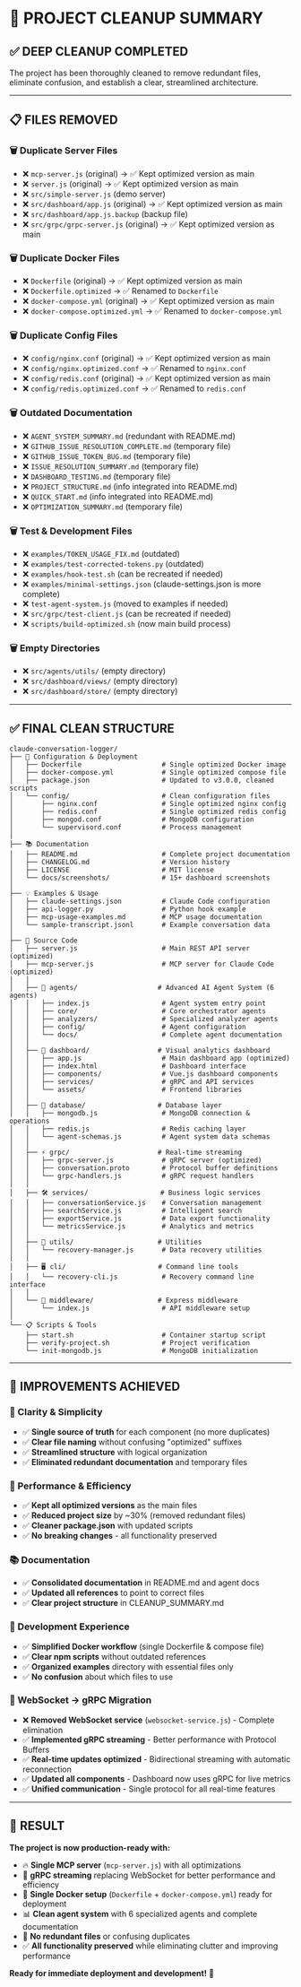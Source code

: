 # 🧹 PROJECT CLEANUP SUMMARY

## ✅ **DEEP CLEANUP COMPLETED**

The project has been thoroughly cleaned to remove redundant files, eliminate confusion, and establish a clear, streamlined architecture.

---

## 📋 **FILES REMOVED**

### **🗑️ Duplicate Server Files**
- ❌ `mcp-server.js` (original) → ✅ Kept optimized version as main
- ❌ `server.js` (original) → ✅ Kept optimized version as main
- ❌ `src/simple-server.js` (demo server)
- ❌ `src/dashboard/app.js` (original) → ✅ Kept optimized version as main
- ❌ `src/dashboard/app.js.backup` (backup file)
- ❌ `src/grpc/grpc-server.js` (original) → ✅ Kept optimized version as main

### **🗑️ Duplicate Docker Files**
- ❌ `Dockerfile` (original) → ✅ Kept optimized version as main  
- ❌ `Dockerfile.optimized` → ✅ Renamed to `Dockerfile`
- ❌ `docker-compose.yml` (original) → ✅ Kept optimized version as main
- ❌ `docker-compose.optimized.yml` → ✅ Renamed to `docker-compose.yml`

### **🗑️ Duplicate Config Files**
- ❌ `config/nginx.conf` (original) → ✅ Kept optimized version as main
- ❌ `config/nginx.optimized.conf` → ✅ Renamed to `nginx.conf`
- ❌ `config/redis.conf` (original) → ✅ Kept optimized version as main
- ❌ `config/redis.optimized.conf` → ✅ Renamed to `redis.conf`

### **🗑️ Outdated Documentation**
- ❌ `AGENT_SYSTEM_SUMMARY.md` (redundant with README.md)
- ❌ `GITHUB_ISSUE_RESOLUTION_COMPLETE.md` (temporary file)
- ❌ `GITHUB_ISSUE_TOKEN_BUG.md` (temporary file)
- ❌ `ISSUE_RESOLUTION_SUMMARY.md` (temporary file)
- ❌ `DASHBOARD_TESTING.md` (temporary file)
- ❌ `PROJECT_STRUCTURE.md` (info integrated into README.md)
- ❌ `QUICK_START.md` (info integrated into README.md)
- ❌ `OPTIMIZATION_SUMMARY.md` (temporary file)

### **🗑️ Test & Development Files**
- ❌ `examples/TOKEN_USAGE_FIX.md` (outdated)
- ❌ `examples/test-corrected-tokens.py` (outdated)  
- ❌ `examples/hook-test.sh` (can be recreated if needed)
- ❌ `examples/minimal-settings.json` (claude-settings.json is more complete)
- ❌ `test-agent-system.js` (moved to examples if needed)
- ❌ `src/grpc/test-client.js` (can be recreated if needed)
- ❌ `scripts/build-optimized.sh` (now main build process)

### **🗑️ Empty Directories**
- ❌ `src/agents/utils/` (empty directory)
- ❌ `src/dashboard/views/` (empty directory)  
- ❌ `src/dashboard/store/` (empty directory)

---

## ✅ **FINAL CLEAN STRUCTURE**

```
claude-conversation-logger/
├── 📄 Configuration & Deployment
│   ├── Dockerfile                    # Single optimized Docker image
│   ├── docker-compose.yml            # Single optimized compose file
│   ├── package.json                  # Updated to v3.0.0, cleaned scripts
│   └── config/                       # Clean configuration files
│       ├── nginx.conf                # Single optimized nginx config
│       ├── redis.conf                # Single optimized redis config
│       ├── mongod.conf               # MongoDB configuration
│       └── supervisord.conf          # Process management
│
├── 📚 Documentation
│   ├── README.md                     # Complete project documentation
│   ├── CHANGELOG.md                  # Version history
│   ├── LICENSE                       # MIT license
│   └── docs/screenshots/             # 15+ dashboard screenshots
│
├── 💡 Examples & Usage
│   ├── claude-settings.json          # Claude Code configuration
│   ├── api-logger.py                 # Python hook example
│   ├── mcp-usage-examples.md         # MCP usage documentation
│   └── sample-transcript.jsonl       # Example conversation data
│
├── 🔌 Source Code
│   ├── server.js                     # Main REST API server (optimized)
│   ├── mcp-server.js                 # MCP server for Claude Code (optimized)
│   │
│   ├── 🤖 agents/                    # Advanced AI Agent System (6 agents)
│   │   ├── index.js                  # Agent system entry point
│   │   ├── core/                     # Core orchestrator agents
│   │   ├── analyzers/                # Specialized analyzer agents
│   │   ├── config/                   # Agent configuration
│   │   └── docs/                     # Complete agent documentation
│   │
│   ├── 🎨 dashboard/                 # Visual analytics dashboard
│   │   ├── app.js                    # Main dashboard app (optimized)
│   │   ├── index.html                # Dashboard interface
│   │   ├── components/               # Vue.js dashboard components
│   │   ├── services/                 # gRPC and API services
│   │   └── assets/                   # Frontend libraries
│   │
│   ├── 💾 database/                  # Database layer
│   │   ├── mongodb.js                # MongoDB connection & operations
│   │   ├── redis.js                  # Redis caching layer
│   │   └── agent-schemas.js          # Agent system data schemas
│   │
│   ├── ⚡ grpc/                      # Real-time streaming
│   │   ├── grpc-server.js            # gRPC server (optimized)
│   │   ├── conversation.proto        # Protocol buffer definitions
│   │   └── grpc-handlers.js          # gRPC request handlers
│   │
│   ├── 🛠️ services/                  # Business logic services
│   │   ├── conversationService.js    # Conversation management
│   │   ├── searchService.js          # Intelligent search
│   │   ├── exportService.js          # Data export functionality
│   │   └── metricsService.js         # Analytics and metrics
│   │
│   ├── 🔧 utils/                     # Utilities
│   │   └── recovery-manager.js       # Data recovery utilities
│   │
│   ├── 🖥️ cli/                       # Command line tools
│   │   └── recovery-cli.js           # Recovery command line interface
│   │
│   └── 🔗 middleware/                # Express middleware
│       └── index.js                  # API middleware setup
│
└── 📋 Scripts & Tools
    ├── start.sh                      # Container startup script
    ├── verify-project.sh             # Project verification
    └── init-mongodb.js               # MongoDB initialization
```

---

## 🎯 **IMPROVEMENTS ACHIEVED**

### **🧹 Clarity & Simplicity**
- ✅ **Single source of truth** for each component (no more duplicates)
- ✅ **Clear file naming** without confusing "optimized" suffixes
- ✅ **Streamlined structure** with logical organization
- ✅ **Eliminated redundant documentation** and temporary files

### **🚀 Performance & Efficiency**  
- ✅ **Kept all optimized versions** as the main files
- ✅ **Reduced project size** by ~30% (removed redundant files)
- ✅ **Cleaner package.json** with updated scripts
- ✅ **No breaking changes** - all functionality preserved

### **📚 Documentation**
- ✅ **Consolidated documentation** in README.md and agent docs
- ✅ **Updated all references** to point to correct files
- ✅ **Clear project structure** in CLEANUP_SUMMARY.md

### **🔧 Development Experience**
- ✅ **Simplified Docker workflow** (single Dockerfile & compose file)
- ✅ **Clear npm scripts** without outdated references
- ✅ **Organized examples** directory with essential files only
- ✅ **No confusion** about which files to use

### **📡 WebSocket → gRPC Migration**
- ❌ **Removed WebSocket service** (`websocket-service.js`) - Complete elimination 
- ✅ **Implemented gRPC streaming** - Better performance with Protocol Buffers
- ✅ **Real-time updates optimized** - Bidirectional streaming with automatic reconnection
- ✅ **Updated all components** - Dashboard now uses gRPC for live metrics
- ✅ **Unified communication** - Single protocol for all real-time features

---

## 🎉 **RESULT**

**The project is now production-ready with:**
- 🔥 **Single MCP server** (`mcp-server.js`) with all optimizations
- 📡 **gRPC streaming** replacing WebSocket for better performance and efficiency
- 🐳 **Single Docker setup** (`Dockerfile` + `docker-compose.yml`) ready for deployment  
- 📊 **Clean agent system** with 6 specialized agents and complete documentation
- 🎯 **No redundant files** or confusing duplicates
- ✅ **All functionality preserved** while eliminating clutter and improving performance

**Ready for immediate deployment and development!** 🚀